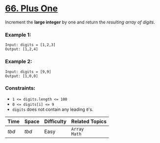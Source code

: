 # [66. Plus One](https://leetcode.com/problems/plus-one/)

Increment the **large integer** by one and return the _resulting array of digits_.

### Example 1:

```
Input: digits = [1,2,3]
Output: [1,2,4]
```

### Example 2:

```
Input: digits = [9,9]
Output: [1,0,0]
```

### Constraints:

- `1 <= digits.length <= 100`
- `0 <= digits[i] <= 9`
- `digits` does not contain any leading `0`'s.

| Time  | Space | Difficulty | Related Topics    |
| ----- | ----- | ---------- | ----------------- |
| _tbd_ | _tbd_ | Easy       | `Array`<br>`Math` |
